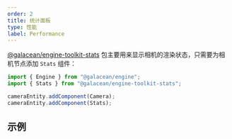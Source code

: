 ```yaml
---
order: 2
title: 统计面板
type: 性能
label: Performance
---
```


[@galacean/engine-toolkit-stats](https://www.npmjs.com/package/@galacean/engine-toolkit-stats) 包主要用来显示相机的渲染状态，只需要为相机节点添加 `Stats` 组件：

```typescript
import { Engine } from "@galacean/engine";
import { Stats } from "@galacean/engine-toolkit-stats";

cameraEntity.addComponent(Camera);
cameraEntity.addComponent(Stats);
```

## 示例

<playground src="text-barrage.ts"></playground>

